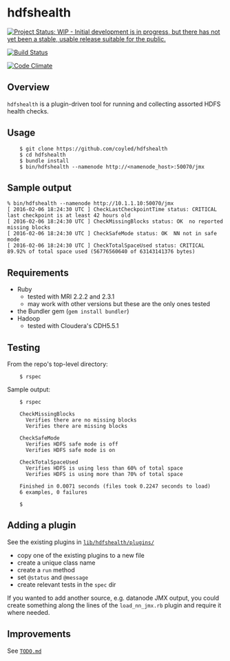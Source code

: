 hdfshealth
==========

[![Project Status: WIP - Initial development is in progress, but there has not yet been a stable, usable release suitable for the public.](http://www.repostatus.org/badges/latest/wip.svg)](http://www.repostatus.org/#wip)

[![Build Status](https://travis-ci.org/coyled/hdfshealth.svg?branch=master)](https://travis-ci.org/coyled/hdfshealth)

[![Code Climate](https://codeclimate.com/github/coyled/hdfshealth/badges/gpa.svg)](https://codeclimate.com/github/coyled/hdfshealth)


Overview
--------

`hdfshealth` is a plugin-driven tool for running and collecting
assorted HDFS health checks.


Usage
-----

```
    $ git clone https://github.com/coyled/hdfshealth
    $ cd hdfshealth
    $ bundle install
    $ bin/hdfshealth --namenode http://<namenode_host>:50070/jmx
```


Sample output
-------------

```
% bin/hdfshealth --namenode http://10.1.1.10:50070/jmx
[ 2016-02-06 18:24:30 UTC ] CheckLastCheckpointTime status: CRITICAL  last checkpoint is at least 42 hours old
[ 2016-02-06 18:24:30 UTC ] CheckMissingBlocks status: OK  no reported missing blocks
[ 2016-02-06 18:24:30 UTC ] CheckSafeMode status: OK  NN not in safe mode
[ 2016-02-06 18:24:30 UTC ] CheckTotalSpaceUsed status: CRITICAL  89.92% of total space used (56776560640 of 63143141376 bytes)
```


Requirements
------------

* Ruby
  * tested with MRI 2.2.2 and 2.3.1
  * may work with other versions but these are the only ones tested
* the Bundler gem (`gem install bundler`)
* Hadoop
  * tested with Cloudera's CDH5.5.1


Testing
-------

From the repo's top-level directory:

```
    $ rspec
```

Sample output:

```
    $ rspec

    CheckMissingBlocks
      Verifies there are no missing blocks
      Verifies there are missing blocks

    CheckSafeMode
      Verifies HDFS safe mode is off
      Verifies HDFS safe mode is on

    CheckTotalSpaceUsed
      Verifies HDFS is using less than 60% of total space
      Verifies HDFS is using more than 70% of total space

    Finished in 0.0071 seconds (files took 0.2247 seconds to load)
    6 examples, 0 failures

    $
```


Adding a plugin
---------------

See the existing plugins in [`lib/hdfshealth/plugins/`](lib/hdfshealth/plugins)

* copy one of the existing plugins to a new file
* create a unique class name
* create a `run` method
* set `@status` and `@message`
* create relevant tests in the `spec` dir


If you wanted to add another source, e.g. datanode JMX output, you
could create something along the lines of the `load_nn_jmx.rb` plugin
and require it where needed.


Improvements
------------

See [`TODO.md`](TODO.md)
